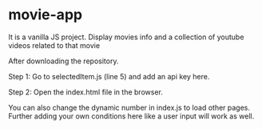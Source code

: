 # movie-app
It is a vanilla JS project. Display movies info and a collection of youtube videos related to that movie


After downloading the repository.

Step 1: Go to selectedItem.js (line 5) and add an api key here.

Step 2: Open the index.html file in the browser.

You can also change the dynamic number in index.js to load other pages. Further adding your own conditions here like a user input will work as well.
